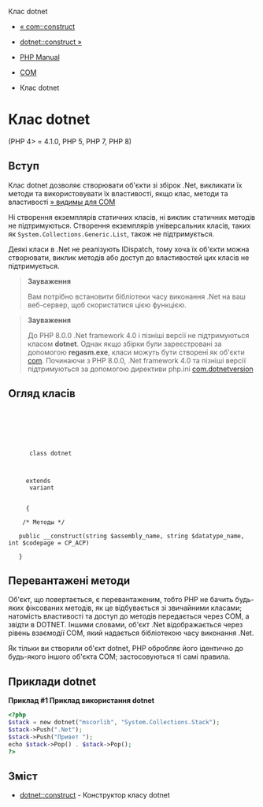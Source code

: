 Клас dotnet

-   [« com::construct](com.construct.html)
    
-   [dotnet::construct »](dotnet.construct.html)
    
-   [PHP Manual](index.html)
    
-   [COM](book.com.html)
    
-   Клас dotnet
    

# Клас dotnet

(PHP 4> = 4.1.0, PHP 5, PHP 7, PHP 8)

## Вступ

Клас dotnet дозволяє створювати об'єкти зі збірок .Net, викликати їх методи та використовувати їх властивості, якщо клас, методи та властивості [» видимы для COM](https://docs.microsoft.com/dotnet/api/system.runtime.interopservices.comvisibleattribute)

Ні створення екземплярів статичних класів, ні виклик статичних методів не підтримуються. Створення екземплярів універсальних класів, таких як `System.Collections.Generic.List`, також не підтримується.

Деякі класи в .Net не реалізують IDispatch, тому хоча їх об'єкти можна створювати, виклик методів або доступ до властивостей цих класів не підтримується.

> **Зауваження**
> 
> Вам потрібно встановити бібліотеки часу виконання .Net на ваш веб-сервер, щоб скористатися цією функцією.

> **Зауваження**
> 
> До PHP 8.0.0 .Net framework 4.0 і пізніші версії не підтримуються класом **dotnet**. Однак якщо збірки були зареєстровані за допомогою **regasm.exe**, класи можуть бути створені як об'єкти [com](class.com.html). Починаючи з PHP 8.0.0, .Net framework 4.0 та пізніші версії підтримуються за допомогою директиви php.ini [com.dotnetversion](com.configuration.html#ini.com.dotnet-version)

## Огляд класів

```synopsis

     
    

    
     
      class dotnet
     

    
     extends
      variant
    

     {

    /* Методы */
    
   public __construct(string $assembly_name, string $datatype_name, int $codepage = CP_ACP)

   }
```

## Перевантажені методи

Об'єкт, що повертається, є перевантаженим, тобто PHP не бачить будь-яких фіксованих методів, як це відбувається зі звичайними класами; натомість властивості та доступ до методів передається через COM, а звідти в DOTNET. Іншими словами, об'єкт .Net відображається через рівень взаємодії COM, який надається бібліотекою часу виконання .Net.

Як тільки ви створили об'єкт dotnet, PHP обробляє його ідентично до будь-якого іншого об'єкта COM; застосовуються ті самі правила.

## Приклади dotnet

**Приклад #1 Приклад використання dotnet**

```php
<?php
$stack = new dotnet("mscorlib", "System.Collections.Stack");
$stack->Push(".Net");
$stack->Push("Привет ");
echo $stack->Pop() . $stack->Pop();
?>
```

## Зміст

-   [dotnet::construct](dotnet.construct.html) - Конструктор класу dotnet